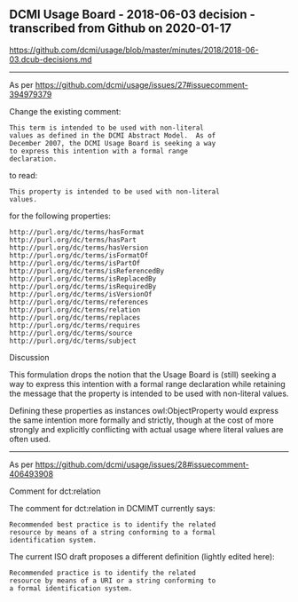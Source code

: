 ## DCMI Usage Board - 2018-06-03 decision - transcribed from Github on 2020-01-17

https://github.com/dcmi/usage/blob/master/minutes/2018/2018-06-03.dcub-decisions.md

----------------------------------------------------------
As per https://github.com/dcmi/usage/issues/27#issuecomment-394979379

Change the existing comment:

    This term is intended to be used with non-literal
    values as defined in the DCMI Abstract Model.  As of
    December 2007, the DCMI Usage Board is seeking a way
    to express this intention with a formal range
    declaration.

to read:

    This property is intended to be used with non-literal
    values.

for the following properties:

    http://purl.org/dc/terms/hasFormat
    http://purl.org/dc/terms/hasPart
    http://purl.org/dc/terms/hasVersion
    http://purl.org/dc/terms/isFormatOf
    http://purl.org/dc/terms/isPartOf
    http://purl.org/dc/terms/isReferencedBy
    http://purl.org/dc/terms/isReplacedBy
    http://purl.org/dc/terms/isRequiredBy
    http://purl.org/dc/terms/isVersionOf
    http://purl.org/dc/terms/references
    http://purl.org/dc/terms/relation
    http://purl.org/dc/terms/replaces
    http://purl.org/dc/terms/requires
    http://purl.org/dc/terms/source
    http://purl.org/dc/terms/subject

Discussion

This formulation drops the notion that the Usage Board is
(still) seeking a way to express this intention with a
formal range declaration while retaining the message that
the property is intended to be used with non-literal
values.

Defining these properties as instances owl:ObjectProperty
would express the same intention more formally and
strictly, though at the cost of more strongly and
explicitly conflicting with actual usage where literal
values are often used.

----------------------------------------------------------
As per https://github.com/dcmi/usage/issues/28#issuecomment-406493908

Comment for dct:relation

The comment for dct:relation in DCMIMT currently says:

    Recommended best practice is to identify the related
    resource by means of a string conforming to a formal
    identification system.

The current ISO draft proposes a different definition
(lightly edited here):

    Recommended practice is to identify the related
    resource by means of a URI or a string conforming to
    a formal identification system.
